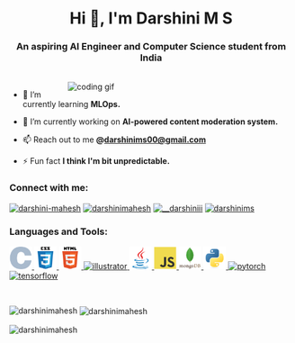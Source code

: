 <h1 align="center">Hi 👋, I'm Darshini M S</h1>
<h3 align="center">An aspiring AI Engineer and Computer Science student from India</h3>
<br>
<img align="right" width="400" src="https://media1.giphy.com/media/v1.Y2lkPTc5MGI3NjExMDdrbXh1cGR0cDFzeHg3OXR5bDIwaXF4Nmd4anpzaThhNTk3NHp2ZCZlcD12MV9pbnRlcm5hbF9naWZfYnlfaWQmY3Q9Zw/L1R1tvI9svkIWwpVYr/giphy.gif" alt="coding gif">

- 🌱 I’m currently learning **MLOps.**

- 🔭 I’m currently working on **AI-powered content moderation system.**

- 📫 Reach out to me **@darshinims00@gmail.com**

- ⚡ Fun fact **I think I'm bit unpredictable.**

<h3 align="left">Connect with me:</h3>
<p align="left">
<a href="https://linkedin.com/in/darshini-mahesh" target="blank"><img align="center" src="https://raw.githubusercontent.com/rahuldkjain/github-profile-readme-generator/master/src/images/icons/Social/linked-in-alt.svg" alt="darshini-mahesh" height="30" width="40" /></a>
<a href="https://kaggle.com/darshinimahesh" target="blank"><img align="center" src="https://raw.githubusercontent.com/rahuldkjain/github-profile-readme-generator/master/src/images/icons/Social/kaggle.svg" alt="darshinimahesh" height="30" width="40" /></a>
<a href="https://instagram.com/__darshiniii" target="blank"><img align="center" src="https://raw.githubusercontent.com/rahuldkjain/github-profile-readme-generator/master/src/images/icons/Social/instagram.svg" alt="__darshiniii" height="30" width="40" /></a>
<a href="https://www.leetcode.com/darshinims" target="blank"><img align="center" src="https://raw.githubusercontent.com/rahuldkjain/github-profile-readme-generator/master/src/images/icons/Social/leet-code.svg" alt="darshinims" height="30" width="40" /></a>
</p>

<h3 align="left">Languages and Tools:</h3>
<p align="left"> <a href="https://www.cprogramming.com/" target="_blank" rel="noreferrer">
<img src="https://raw.githubusercontent.com/devicons/devicon/master/icons/c/c-original.svg" alt="c" width="40" height="40"/> </a>
    <a href="https://www.w3schools.com/css/" target="_blank" rel="noreferrer"> <img src="https://raw.githubusercontent.com/devicons/devicon/master/icons/css3/css3-original-wordmark.svg" alt="css3" width="40" height="40"/> </a> 
    <a href="https://www.w3.org/html/" target="_blank" rel="noreferrer"> <img src="https://raw.githubusercontent.com/devicons/devicon/master/icons/html5/html5-original-wordmark.svg" alt="html5" width="40" height="40"/> </a> 
    <a href="https://www.adobe.com/in/products/illustrator.html" target="_blank" rel="noreferrer"> <img src="https://www.vectorlogo.zone/logos/adobe_illustrator/adobe_illustrator-icon.svg" alt="illustrator" width="40" height="40"/> </a> 
    <a href="https://www.java.com" target="_blank" rel="noreferrer"> <img src="https://raw.githubusercontent.com/devicons/devicon/master/icons/java/java-original.svg" alt="java" width="40" height="40"/> </a> 
    <a href="https://developer.mozilla.org/en-US/docs/Web/JavaScript" target="_blank" rel="noreferrer"> <img src="https://raw.githubusercontent.com/devicons/devicon/master/icons/javascript/javascript-original.svg" alt="javascript" width="40" height="40"/> </a> 
    <a href="https://www.mongodb.com/" target="_blank" rel="noreferrer"> <img src="https://raw.githubusercontent.com/devicons/devicon/master/icons/mongodb/mongodb-original-wordmark.svg" alt="mongodb" width="40" height="40"/> </a> 
    <a href="https://www.python.org" target="_blank" rel="noreferrer"> <img src="https://raw.githubusercontent.com/devicons/devicon/master/icons/python/python-original.svg" alt="python" width="40" height="40"/> </a> 
    <a href="https://pytorch.org/" target="_blank" rel="noreferrer"> <img src="https://www.vectorlogo.zone/logos/pytorch/pytorch-icon.svg" alt="pytorch" width="40" height="40"/> </a> 
    <a href="https://www.tensorflow.org" target="_blank" rel="noreferrer"> <img src="https://www.vectorlogo.zone/logos/tensorflow/tensorflow-icon.svg" alt="tensorflow" width="40" height="40"/> </a> </p>
    <br>

<p><img align="left" src="https://github-readme-stats.vercel.app/api/top-langs?username=darshinimahesh&show_icons=true&locale=en&layout=compact&theme=tokyonight" alt="darshinimahesh" /></p>

<p>&nbsp;<img align="center" src="https://github-readme-stats.vercel.app/api?username=darshinimahesh&show_icons=true&locale=en&theme=tokyonight" alt="darshinimahesh" /></p>

<p><img align="center" src="https://github-readme-streak-stats.herokuapp.com/?user=darshinimahesh&theme=tokyonight" alt="darshinimahesh" /></p>
